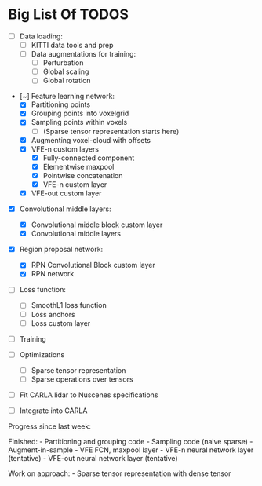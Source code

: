 # Big List Of TODOS


- [ ] Data loading:
    - [ ] KITTI data tools and prep
    - [ ] Data augmentations for training:
        - [ ] Perturbation
        - [ ] Global scaling
        - [ ] Global rotation
- [~] Feature learning network:
    - [x] Partitioning points
    - [x] Grouping points into voxelgrid
    - [x] Sampling points within voxels
        - [ ] (Sparse tensor representation starts here)
    - [x] Augmenting voxel-cloud with offsets
    - [x] VFE-n custom layers
        - [x] Fully-connected component
        - [x] Elementwise maxpool
        - [x] Pointwise concatenation 
        - [x] VFE-n custom layer
    - [x] VFE-out custom layer
- [x] Convolutional middle layers:
    - [x] Convolutional middle block custom layer
    - [x] Convolutional middle layers
- [x] Region proposal network:
    - [x] RPN Convolutional Block custom layer
    - [x] RPN network
- [ ] Loss function:
    - [ ] SmoothL1 loss function
    - [ ] Loss anchors
    - [ ] Loss custom layer
- [ ] Training
- [ ] Optimizations
    - [ ] Sparse tensor representation
    - [ ] Sparse operations over tensors
- [ ] Fit CARLA lidar to Nuscenes specifications
- [ ] Integrate into CARLA


Progress since last week:

Finished:
    - Partitioning and grouping code
    - Sampling code (naive sparse)
    - Augment-in-sample
    - VFE FCN, maxpool layer
    - VFE-n neural network layer (tentative)
    - VFE-out neural network layer (tentative)

Work on approach:
    - Sparse tensor representation with dense tensor
